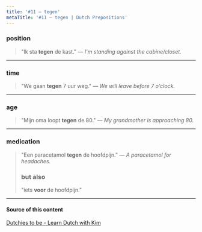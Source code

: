 ```yaml
---
title: '#11 — tegen'
metaTitle: '#11 — tegen | Dutch Prepositions'
---
```


### position

> "Ik sta **tegen** de kast."
> _— I'm standing against the cabine/closet._

---

### time

> "We gaan **tegen** 7 uur weg."
> _— We will leave before 7 o'clock._

---

### age

> "Mijn oma loopt **tegen** de 80."
> _— My grandmother is approaching 80._

---

### medication

> "Een paracetamol **tegen** de hoofdpijn."
> _— A paracetamol for headaches._
>
> ### but also
>
> "iets **voor** de hoofdpijn."

---

#### Source of this content

[Dutchies to be - Learn Dutch with Kim](https://youtu.be/0bZeMPP1omU)
